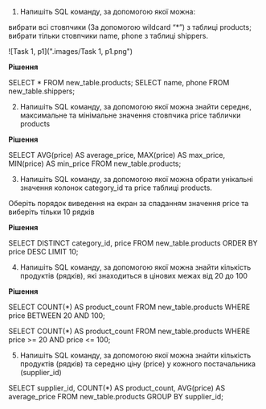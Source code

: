1. Напишіть SQL команду, за допомогою якої можна:

вибрати всі стовпчики (За допомогою wildcard “*”) з таблиці products;
вибрати тільки стовпчики name, phone з таблиці shippers.

![Task 1, p1](".images/Task 1, p1.png")

**Рішення**

SELECT * FROM new_table.products;
SELECT name, phone FROM new_table.shippers;

2.  Напишіть SQL команду, за допомогою якої можна знайти середнє, максимальне та мінімальне значення стовпчика price таблички products

**Рішення** 

SELECT AVG(price) AS average_price, 
       MAX(price) AS max_price, 
       MIN(price) AS min_price
FROM new_table.products;

3. Напишіть SQL команду, за допомогою якої можна обрати унікальні значення колонок category_id та price таблиці products.

Оберіть порядок виведення на екран за спаданням значення price та виберіть тільки 10 рядків
 
**Рішення** 

SELECT DISTINCT category_id, price 
FROM new_table.products
ORDER BY price DESC
LIMIT 10;

4. Напишіть SQL команду, за допомогою якої можна знайти кількість продуктів (рядків), які знаходиться в цінових межах від 20 до 100

**Рішення** 

SELECT COUNT(*) AS product_count
FROM new_table.products
WHERE price BETWEEN 20 AND 100;

SELECT COUNT(*) AS product_count
FROM new_table.products
WHERE price >= 20 AND price <= 100;

5. Напишіть SQL команду, за допомогою якої можна знайти кількість продуктів (рядків) та середню ціну (price) у кожного постачальника (supplier_id)

SELECT supplier_id, 
       COUNT(*) AS product_count, 
       AVG(price) AS average_price
FROM new_table.products
GROUP BY supplier_id;
